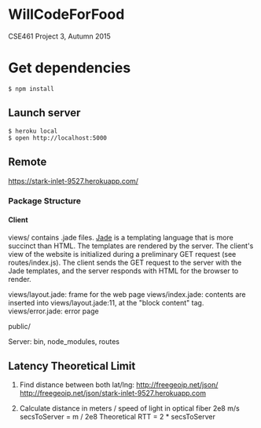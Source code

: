 # WillCodeForFood
CSE461 Project 3, Autumn 2015

# Get dependencies

```
$ npm install
```

## Launch server

```
$ heroku local
$ open http://localhost:5000
```

## Remote
https://stark-inlet-9527.herokuapp.com/

### Package Structure

#### Client

views/ contains .jade files. [Jade](http://jade-lang.com/) is a templating language that is more succinct than HTML. The templates are rendered by the server. The client's view of the website is initialized during a preliminary GET request (see routes/index.js). The client sends the GET request to the server with the Jade templates, and the server responds with HTML for the browser to render. 

  views/layout.jade: frame for the web page
  views/index.jade: contents are inserted into views/layout.jade:11, at the "block content" tag.
  views/error.jade: error page

public/

Server: bin, node_modules, routes

## Latency Theoretical Limit

1. Find distance between both lat/lng:
http://freegeoip.net/json/
http://freegeoip.net/json/stark-inlet-9527.herokuapp.com

2. Calculate distance in meters / speed of light in optical fiber 2e8 m/s
secsToServer = m / 2e8
Theoretical RTT = 2 * secsToServer
